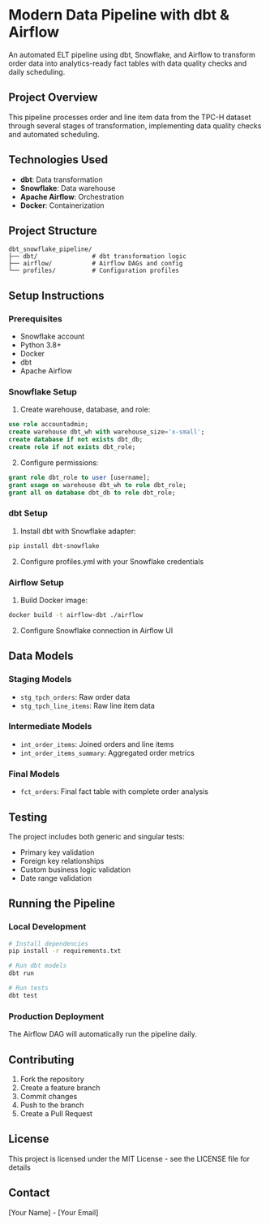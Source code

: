 # Modern Data Pipeline with dbt & Airflow

An automated ELT pipeline using dbt, Snowflake, and Airflow to transform order data into analytics-ready fact tables with data quality checks and daily scheduling.

## Project Overview
This pipeline processes order and line item data from the TPC-H dataset through several stages of transformation, implementing data quality checks and automated scheduling.

## Technologies Used
- **dbt**: Data transformation
- **Snowflake**: Data warehouse
- **Apache Airflow**: Orchestration
- **Docker**: Containerization

## Project Structure
```
dbt_snowflake_pipeline/
├── dbt/               # dbt transformation logic
├── airflow/           # Airflow DAGs and config
└── profiles/          # Configuration profiles
```

## Setup Instructions

### Prerequisites
- Snowflake account
- Python 3.8+
- Docker
- dbt
- Apache Airflow

### Snowflake Setup
1. Create warehouse, database, and role:
```sql
use role accountadmin;
create warehouse dbt_wh with warehouse_size='x-small';
create database if not exists dbt_db;
create role if not exists dbt_role;
```

2. Configure permissions:
```sql
grant role dbt_role to user [username];
grant usage on warehouse dbt_wh to role dbt_role;
grant all on database dbt_db to role dbt_role;
```

### dbt Setup
1. Install dbt with Snowflake adapter:
```bash
pip install dbt-snowflake
```

2. Configure profiles.yml with your Snowflake credentials

### Airflow Setup
1. Build Docker image:
```bash
docker build -t airflow-dbt ./airflow
```

2. Configure Snowflake connection in Airflow UI

## Data Models

### Staging Models
- `stg_tpch_orders`: Raw order data
- `stg_tpch_line_items`: Raw line item data

### Intermediate Models
- `int_order_items`: Joined orders and line items
- `int_order_items_summary`: Aggregated order metrics

### Final Models
- `fct_orders`: Final fact table with complete order analysis

## Testing
The project includes both generic and singular tests:
- Primary key validation
- Foreign key relationships
- Custom business logic validation
- Date range validation

## Running the Pipeline

### Local Development
```bash
# Install dependencies
pip install -r requirements.txt

# Run dbt models
dbt run

# Run tests
dbt test
```

### Production Deployment
The Airflow DAG will automatically run the pipeline daily.

## Contributing
1. Fork the repository
2. Create a feature branch
3. Commit changes
4. Push to the branch
5. Create a Pull Request

## License
This project is licensed under the MIT License - see the LICENSE file for details

## Contact
[Your Name] - [Your Email]
